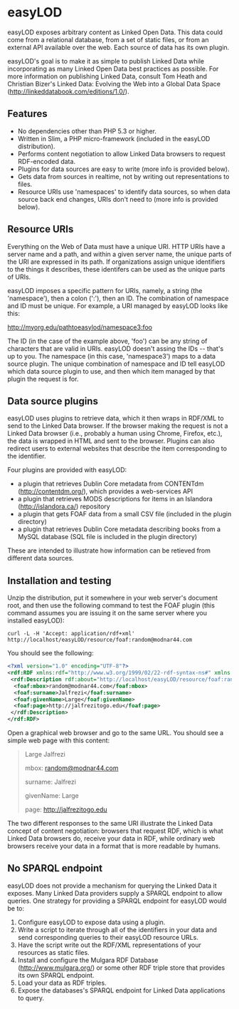 # easyLOD

easyLOD exposes arbitrary content as Linked Open Data. This data could come from a relational database, from a set of static files, or from an external API available over the web. Each source of data has its own plugin.

easyLOD's goal is to make it as simple to publish Linked Data while incorporating as many Linked Open Data best practices as possible. For more information on publishing Linked Data, consult Tom Heath and Christian Bizer's Linked Data: Evolving the Web into a Global Data Space (http://linkeddatabook.com/editions/1.0/).

## Features

* No dependencies other than PHP 5.3 or higher.
* Written in Slim, a PHP micro-framework (included in the easyLOD distribution). 
* Performs content negotiation to allow Linked Data browsers to request RDF-encoded data.
* Plugins for data sources are easy to write (more info is provided below).
* Gets data from sources in realtime, not by writing out representations to files.
* Resource URIs use 'namespaces' to identify data sources, so when data source back end changes, URIs don't need to (more info is provided below).

## Resource URIs

Everything on the Web of Data must have a unique URI. HTTP URIs have a server name and a path, and within a given server name, the unique parts of the URI are expressed in its path. If organizations assign unique identifiers to the things it describes, these identifers can be used as the unique parts of URIs.

easyLOD imposes a specific pattern for URIs, namely, a string (the 'namespace'), then a colon (':'), then an ID. The combination of namespace and ID must be unique. For example, a URI managed by easyLOD looks like this:

http://myorg.edu/pathtoeasylod/namespace3:foo

The ID (in the case of the example above, 'foo') can be any string of characters that are valid in URIs. easyLOD doesn't assing the IDs -- that's up to you. The namespace (in this case, 'namespace3') maps to a data source plugin. The unique combination of namespace and ID tell easyLOD which data source plugin to use, and then which item managed by that plugin the request is for.

## Data source plugins

easyLOD uses plugins to retrieve data, which it then wraps in RDF/XML to send to the Linked Data browser. If the browser making the request is not a Linked Data browser (i.e., probably a human using Chrome, Firefox, etc.), the data is wrapped in HTML and sent to the browser. Plugins can also redirect users to external websites that describe the item corresponding to the identifier.

Four plugins are provided with easyLOD: 

* a plugin that retrieves Dublin Core metadata from CONTENTdm (http://contentdm.org/), which provides a web-services API
* a plugin that retrieves MODS descriptions for items in an Islandora (http://islandora.ca/) repository
* a plugin that gets FOAF data from a small CSV file (included in the plugin directory)
* a plugin that retrieves Dublin Core metadata describing books from a MySQL database (SQL file is included in the plugin directory)

These are intended to illustrate how information can be retieved from different data sources. 

## Installation and testing

Unzip the distribution, put it somewhere in your web server's document root, and then use the following command to test the FOAF plugin (this command assumes you are issuing it on the same server where you installed easyLOD):

`curl -L -H 'Accept: application/rdf+xml' http://localhost/easyLOD/resource/foaf:random@modnar44.com`

You should see the following:

```xml
<?xml version="1.0" encoding="UTF-8"?>
<rdf:RDF xmlns:rdf="http://www.w3.org/1999/02/22-rdf-syntax-ns#" xmlns:foaf="http://xmlns.com/foaf/0.1/">
 <rdf:Description rdf:about="http://localhost/easyLOD/resource/foaf:random@modnar44.com">
  <foaf:mbox>random@modnar44.com</foaf:mbox>
  <foaf:surname>Jalfrezi</foaf:surname>
  <foaf:givenName>Large</foaf:givenName>
  <foaf:page>http://jalfrezitogo.edu</foaf:page>
 </rdf:Description>
</rdf:RDF>
```


Open a graphical web browser and go to the same URL. You should see a simple web page with this content:

> Large Jalfrezi
>
> mbox: random@modnar44.com
>
> surname: Jalfrezi
>
> givenName: Large
>
> page: http://jalfrezitogo.edu

The two different responses to the same URI illustrate the Linked Data concept of content negotiation: browsers that request RDF, which is what Linked Data browsers do, receive your data in RDF, while ordinary web browsers receive your data in a format that is more readable by humans.

## No SPARQL endpoint

easyLOD does not provide a mechanism for querying the Linked Data it exposes. Many Linked Data providers supply a SPARQL endpoint to allow queries. One strategy for providing a SPARQL endpoint for easyLOD would be to:

1. Configure easyLOD to expose data using a plugin.
2. Write a script to iterate through all of the identifiers in your data and send corresponding queries to their easyLOD resource URLs.
3. Have the script write out the RDF/XML representations of your resources as static files.
4. Install and configure the Mulgara RDF Database (http://www.mulgara.org/) or some other RDF triple store that provides its own SPARQL endpoint.
5. Load your data as RDF triples.
6. Expose the databases's SPARQL endpoint for Linked Data applications to query.
